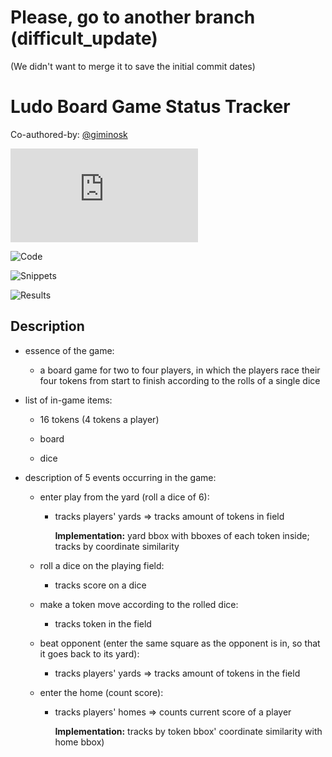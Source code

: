 # Please, go to another branch (difficult_update)

(We didn't want to merge it to save the initial commit dates)

# Ludo Board Game Status Tracker

Co-authored-by: [@giminosk](https://github.com/Giminosk)

![Report](https://github.com/allsuitablenamesarealreadytaken/ludo-tracker/blob/main/REPORT.md)

![Code](https://github.com/allsuitablenamesarealreadytaken/ludo-tracker/tree/main/code)

![Snippets](https://github.com/allsuitablenamesarealreadytaken/ludo-tracker/tree/main/snapshots)

![Results](https://github.com/allsuitablenamesarealreadytaken/ludo-tracker/tree/main/results)

## Description

- essence of the game:

  - a board game for two to four players, in which the players race their four tokens from start to finish according to the rolls of a single dice

- list of in-game items:

  - 16 tokens (4 tokens a player)
        
  - board
        
  - dice

- description of 5 events occurring in the game:

  - enter play from the yard (roll a dice of 6):
  
      - tracks players' yards => tracks amount of tokens in field

        **Implementation:** yard bbox with bboxes of each token inside; tracks by coordinate similarity

  - roll a dice on the playing field:
    
    - tracks score on a dice

  - make a token move according to the rolled dice:
  
    - tracks token in the field

  - beat opponent (enter the same square as the opponent is in, so that it goes back to its yard):
    
    - tracks players' yards => tracks amount of tokens in the field

  - enter the home (count score):
  
    - tracks players' homes => counts current score of a player

      **Implementation:** tracks by token bbox' coordinate similarity with home bbox)
        
